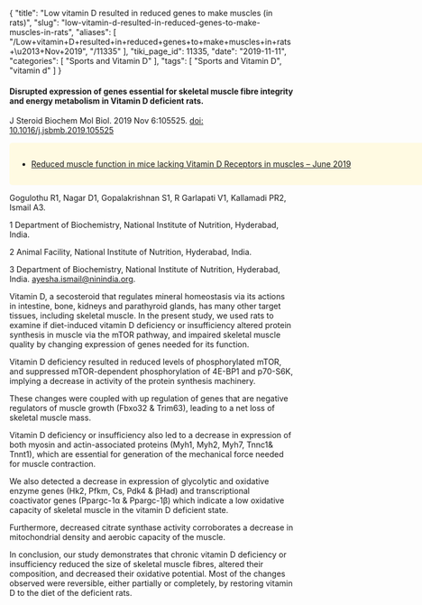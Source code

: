 {
    "title": "Low vitamin D resulted in reduced genes to make muscles (in rats)",
    "slug": "low-vitamin-d-resulted-in-reduced-genes-to-make-muscles-in-rats",
    "aliases": [
        "/Low+vitamin+D+resulted+in+reduced+genes+to+make+muscles+in+rats+\u2013+Nov+2019",
        "/11335"
    ],
    "tiki_page_id": 11335,
    "date": "2019-11-11",
    "categories": [
        "Sports and Vitamin D"
    ],
    "tags": [
        "Sports and Vitamin D",
        "vitamin d"
    ]
}


#### Disrupted expression of genes essential for skeletal muscle fibre integrity and energy metabolism in Vitamin D deficient rats.

J Steroid Biochem Mol Biol. 2019 Nov 6:105525. [doi: 10.1016/j.jsbmb.2019.105525](https://doi.org/10.1016/j.jsbmb.2019.105525)

<div class="border" style="background-color:#FFFAE2;padding:15px;margin:10px 0;border-radius:5px;width:800px">

* [Reduced muscle function in mice lacking Vitamin D Receptors in muscles – June 2019](/posts/reduced-muscle-function-in-mice-lacking-vitamin-d-receptors-in-muscles)

</div>

Gogulothu R1, Nagar D1, Gopalakrishnan S1, R Garlapati V1, Kallamadi PR2, Ismail A3.

1 Department of Biochemistry, National Institute of Nutrition, Hyderabad, India.

2 Animal Facility, National Institute of Nutrition, Hyderabad, India.

3 Department of Biochemistry, National Institute of Nutrition, Hyderabad, India. ayesha.ismail@ninindia.org.

Vitamin D, a secosteroid that regulates mineral homeostasis via its actions in intestine, bone, kidneys and parathyroid glands, has many other target tissues, including skeletal muscle. In the present study, we used rats to examine if diet-induced vitamin D deficiency or insufficiency altered protein synthesis in muscle via the mTOR pathway, and impaired skeletal muscle quality by changing expression of genes needed for its function. 

Vitamin D deficiency resulted in reduced levels of phosphorylated mTOR, and suppressed mTOR-dependent phosphorylation of 4E-BP1 and p70-S6K, implying a decrease in activity of the protein synthesis machinery. 

These changes were coupled with up regulation of genes that are negative regulators of muscle growth (Fbxo32 & Trim63), leading to a net loss of skeletal muscle mass. 

Vitamin D deficiency or insufficiency also led to a decrease in expression of both myosin and actin-associated proteins (Myh1, Myh2, Myh7, Tnnc1& Tnnt1), which are essential for generation of the mechanical force needed for muscle contraction. 

We also detected a decrease in expression of glycolytic and oxidative enzyme genes (Hk2, Pfkm, Cs, Pdk4 & βHad) and transcriptional coactivator genes (Ppargc-1α & Ppargc-1β) which indicate a low oxidative capacity of skeletal muscle in the vitamin D deficient state. 

Furthermore, decreased citrate synthase activity corroborates a decrease in mitochondrial density and aerobic capacity of the muscle. 

In conclusion, our study demonstrates that chronic vitamin D deficiency or insufficiency reduced the size of skeletal muscle fibres, altered their composition, and decreased their oxidative potential. Most of the changes observed were reversible, either partially or completely, by restoring vitamin D to the diet of the deficient rats.